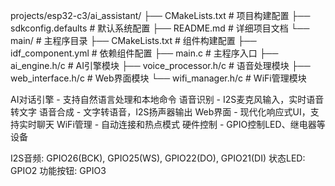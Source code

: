 projects/esp32-c3/ai_assistant/
├── CMakeLists.txt              # 项目构建配置
├── sdkconfig.defaults          # 默认系统配置
├── README.md                   # 详细项目文档
└── main/                       # 主程序目录
    ├── CMakeLists.txt          # 组件构建配置
    ├── idf_component.yml       # 依赖组件配置
    ├── main.c                  # 主程序入口
    ├── ai_engine.h/c           # AI引擎模块
    ├── voice_processor.h/c     # 语音处理模块
    ├── web_interface.h/c       # Web界面模块
    └── wifi_manager.h/c        # WiFi管理模块

AI对话引擎 - 支持自然语言处理和本地命令
语音识别 - I2S麦克风输入，实时语音转文字
语音合成 - 文字转语音，I2S扬声器输出
Web界面 - 现代化响应式UI，支持实时聊天
WiFi管理 - 自动连接和热点模式
硬件控制 - GPIO控制LED、继电器等设备

I2S音频: GPIO26(BCK), GPIO25(WS), GPIO22(DO), GPIO21(DI)
状态LED: GPIO2
功能按钮: GPIO3